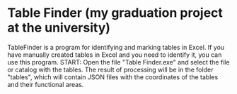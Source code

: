 # Table Finder (my graduation project at the university)
TableFinder is a program for identifying and marking tables in Excel. If you have manually created tables in Excel and you need to identify it, you can use this program. 
START: Open the file "Table Finder.exe" and select the file or catalog with the tables. The result of processing will be in the folder "tables", which will contain JSON files with the coordinates of the tables and their functional areas.
